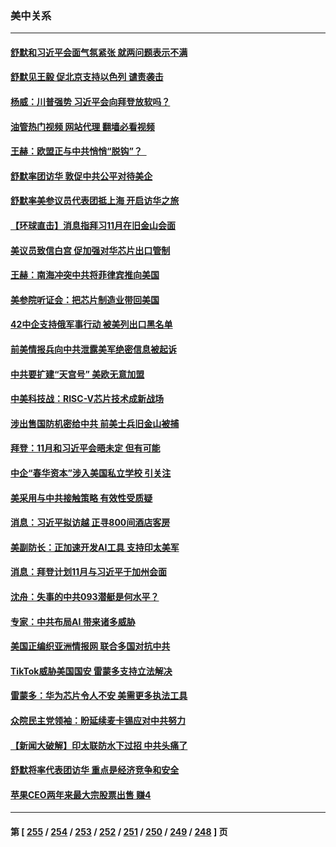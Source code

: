 ### 美中关系
---
#### [舒默和习近平会面气氛紧张 就两问题表示不满](../../pages/nf1412576/n14091457.md?10100445) 
#### [舒默见王毅 促北京支持以色列 谴责袭击](../../pages/nf1412576/n14091259.md?10100445) 
#### [杨威：川普强势 习近平会向拜登放软吗？](../../pages/nf1412576/n14090644.md?10100445) 
#### [油管热门视频 网站代理 翻墙必看视频](http://138.2.39.72:81/youtube.html?epic-marker?10100445)
#### [王赫：欧盟正与中共悄悄“脱钩”？  ](../../pages/nf1412576/n14090157.md?10100445) 
#### [舒默率团访华 敦促中共公平对待美企](../../pages/nf1412576/n14090375.md?10100445) 
#### [舒默率美参议员代表团抵上海 开启访华之旅](../../pages/nf1412576/n14090269.md?10100445) 
#### [【环球直击】消息指拜习11月在旧金山会面](../../pages/nf1412576/n14089369.md?10100445) 
#### [美议员致信白宫 促加强对华芯片出口管制](../../pages/nf1412576/n14090144.md?10100445) 
#### [王赫：南海冲突中共将菲律宾推向美国](../../pages/nf1412576/n14090142.md?10100445) 
#### [美参院听证会：把芯片制造业带回美国](../../pages/nf1412576/n14089961.md?10100445) 
#### [42中企支持俄军事行动 被美列出口黑名单](../../pages/nf1412576/n14089825.md?10100445) 
#### [前美情报兵向中共泄露美军绝密信息被起诉](../../pages/nf1412576/n14089950.md?10100445) 
#### [中共要扩建“天宫号” 美欧无意加盟](../../pages/nf1412576/n14089851.md?10100445) 
#### [中美科技战：RISC-V芯片技术成新战场](../../pages/nf1412576/n14089810.md?10100445) 
#### [涉出售国防机密给中共 前美士兵旧金山被捕](../../pages/nf1412576/n14089833.md?10100445) 
#### [拜登：11月和习近平会晤未定 但有可能](../../pages/nf1412576/n14089821.md?10100445) 
#### [中企“春华资本”涉入美国私立学校 引关注](../../pages/nf1412576/n14089322.md?10100445) 
#### [美采用与中共接触策略 有效性受质疑](../../pages/nf1412576/n14089723.md?10100445) 
#### [消息：习近平拟访越 正寻800间酒店客房](../../pages/nf1412576/n14089534.md?10100445) 
#### [美副防长：正加速开发AI工具 支持印太美军](../../pages/nf1412576/n14089473.md?10100445) 
#### [消息：拜登计划11月与习近平于加州会面](../../pages/nf1412576/n14089442.md?10100445) 
#### [沈舟：失事的中共093潜艇是何水平？](../../pages/nf1412576/n14089236.md?10100445) 
#### [专家：中共布局AI 带来诸多威胁](../../pages/nf1412576/n14089043.md?10100445) 
#### [美国正编织亚洲情报网 联合多国对抗中共](../../pages/nf1412576/n14088883.md?10100445) 
#### [TikTok威胁美国国安 雷蒙多支持立法解决](../../pages/nf1412576/n14088741.md?10100445) 
#### [雷蒙多：华为芯片令人不安 美需更多执法工具](../../pages/nf1412576/n14088581.md?10100445) 
#### [众院民主党领袖：盼延续麦卡锡应对中共努力](../../pages/nf1412576/n14088371.md?10100445) 
#### [【新闻大破解】印太联防水下过招 中共头痛了](../../pages/nf1412576/n14088164.md?10100445) 
#### [舒默将率代表团访华 重点是经济竞争和安全](../../pages/nf1412576/n14088211.md?10100445) 
#### [苹果CEO两年来最大宗股票出售 赚4](../../pages/nf1412576/n14088155.md?10100445) 

---
#### 第 [ [255](./255.md?10100445) / [254](./254.md?10100445) / [253](./253.md?10100445) / [252](./252.md?10100445) / [251](./251.md?10100445) / [250](./250.md?10100445) / [249](./249.md?10100445) / [248](./248.md?10100445) ] 页
